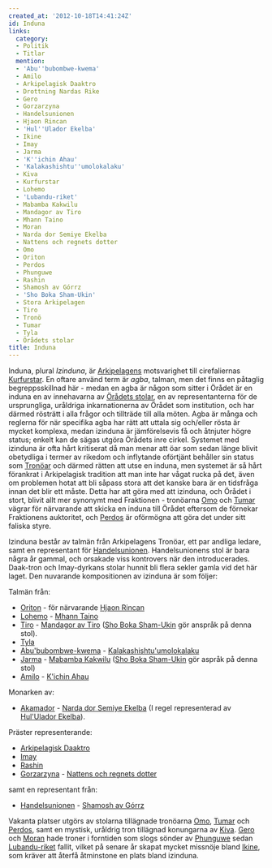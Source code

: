```yaml
---
created_at: '2012-10-18T14:41:24Z'
id: Induna
links:
  category:
  - Politik
  - Titlar
  mention:
  - 'Abu''bubombwe-kwema'
  - Amilo
  - Arkipelagisk Daaktro
  - Drottning Nardas Rike
  - Gero
  - Gorzarzyna
  - Handelsunionen
  - Hjaon Rincan
  - 'Hul''Ulador Ekelba'
  - Ikine
  - Imay
  - Jarma
  - 'K''ichin Ahau'
  - 'Kalakashishtu''umolokalaku'
  - Kiva
  - Kurfurstar
  - Lohemo
  - 'Lubandu-riket'
  - Mabamba Kakwilu
  - Mandagor av Tiro
  - Mhann Taino
  - Moran
  - Narda dor Semiye Ekelba
  - Nattens och regnets dotter
  - Omo
  - Oriton
  - Perdos
  - Phunguwe
  - Rashin
  - Shamosh av Górrz
  - 'Sho Boka Sham-Ukin'
  - Stora Arkipelagen
  - Tiro
  - Tronö
  - Tumar
  - Tyla
  - Örådets stolar
title: Induna
---
```


Induna, plural *Izinduna*, är [Arkipelagens] motsvarighet till cirefaliernas [Kurfurstar]. En oftare
använd term är *agba*, talman, men det finns en påtaglig begreppsskillnad här - medan en agba är
någon som sitter i Örådet är en induna en av innehavarna av [Örådets stolar], en av representanterna
för de ursprungliga, uråldriga inkarnationerna av Örådet som institution, och har därmed rösträtt i
alla frågor och tillträde till alla möten. Agba är många och reglerna för när specifika agba har
rätt att uttala sig och/eller rösta är mycket komplexa, medan izinduna är jämförelsevis få och
åtnjuter högre status; enkelt kan de sägas utgöra Örådets inre cirkel. Systemet med izinduna är ofta
hårt kritiserat då man menar att öar som sedan länge blivit obetydliga i termer av rikedom och
inflytande oförtjänt behåller sin status som [Tronöar] och därmed rätten att utse en induna, men
systemet är så hårt förankrat i Arkipelagisk tradition att man inte har vågat rucka på det, även om
problemen hotat att bli såpass stora att det kanske bara är en tidsfråga innan det blir ett måste.
Detta har att göra med att izinduna, och Örådet i stort, blivit allt mer synonymt med Fraktionen -
tronöarna [Omo] och [Tumar] vägrar för närvarande att skicka en induna till Örådet eftersom de
förnekar Fraktionens auktoritet, och [Perdos] är oförmögna att göra det under sitt faliska styre.

Izinduna består av talmän från Arkipelagens Tronöar, ett par andliga ledare, samt en representant
för [Handelsunionen]. Handelsunionens stol är bara några år gammal, och orsakade viss kontrovers när
den introducerades. Daak-tron och Imay-dyrkans stolar hunnit bli flera sekler gamla vid det här
laget. Den nuvarande kompositionen av izinduna är som följer:

Talmän från:

-   [Oriton] - för närvarande [Hjaon Rincan]
-   [Lohemo] - [Mhann Taino]
-   [Tiro] - [Mandagor av Tiro] ([Sho Boka Sham-Ukin] gör anspråk på denna stol).
-   [Tyla]
-   [Abu'bubombwe-kwema] - [Kalakashishtu'umolokalaku]
-   [Jarma] - [Mabamba Kakwilu] ([Sho Boka Sham-Ukin] gör aspråk på denna stol)
-   [Amilo] - [K'ichin Ahau]

Monarken av:

-   [Akamador] - [Narda dor Semiye Ekelba] (I regel representerad av [Hul'Ulador Ekelba]).

Präster representerande:

-   [Arkipelagisk Daaktro]
-   [Imay]
-   [Rashin]
-   [Gorzarzyna] - [Nattens och regnets dotter]

samt en representant från:

-   [Handelsunionen] - [Shamosh av Górrz]

Vakanta platser utgörs av stolarna tillägnade tronöarna [Omo], [Tumar] och [Perdos], samt en
mystisk, uråldrig tron tillägnad konungarna av [Kiva]. [Gero] och [Moran] hade troner i forntiden
som slogs sönder av [Phunguwe] sedan [Lubandu-riket] fallit, vilket på senare år skapat mycket
missnöje bland [Ikine], som kräver att återfå åtminstone en plats bland izinduna.

  [Arkipelagens]: Stora_Arkipelagen
  [Kurfurstar]: Kurfurstar
  [Örådets stolar]: Örådets_stolar
  [Tronöar]: Tronö
  [Omo]: Omo
  [Tumar]: Tumar
  [Perdos]: Perdos
  [Handelsunionen]: Handelsunionen
  [Oriton]: Oriton
  [Hjaon Rincan]: Hjaon_Rincan
  [Lohemo]: Lohemo
  [Mhann Taino]: Mhann_Taino
  [Tiro]: Tiro
  [Mandagor av Tiro]: Mandagor_av_Tiro
  [Sho Boka Sham-Ukin]: Sho_Boka_Sham-Ukin
  [Tyla]: Tyla
  [Abu'bubombwe-kwema]: Abububombwe-kwema
  [Kalakashishtu'umolokalaku]: Kalakashishtuumolokalaku
  [Jarma]: Jarma
  [Mabamba Kakwilu]: Mabamba_Kakwilu
  [Amilo]: Amilo
  [K'ichin Ahau]: Kichin_Ahau
  [Akamador]: Drottning_Nardas_Rike
  [Narda dor Semiye Ekelba]: Narda_dor_Semiye_Ekelba
  [Hul'Ulador Ekelba]: HulUlador_Ekelba
  [Arkipelagisk Daaktro]: Arkipelagisk_Daaktro
  [Imay]: Imay
  [Rashin]: Rashin
  [Gorzarzyna]: Gorzarzyna
  [Nattens och regnets dotter]: Nattens_och_regnets_dotter
  [Shamosh av Górrz]: Shamosh_av_Górrz
  [Kiva]: Kiva
  [Gero]: Gero
  [Moran]: Moran
  [Phunguwe]: Phunguwe
  [Lubandu-riket]: Lubandu-riket
  [Ikine]: Ikine